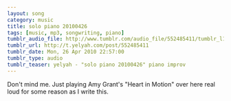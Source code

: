 ```yaml
---
layout: song
category: music
title: solo piano 20100426
tags: [music, mp3, songwriting, piano]
tumblr_audio_file: http://www.tumblr.com/audio_file/552485411/tumblr_l1ioc4klPs1qzo4ep
tumblr_url: http://t.yelyah.com/post/552485411
tumblr_date: Mon, 26 Apr 2010 22:57:00
tumblr_type: audio
tumblr_teaser: yelyah - "solo piano 20100426" piano improv
---
```

Don't mind me. Just playing Amy Grant's "Heart in Motion" over here real loud for some reason as I write this.
